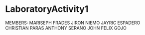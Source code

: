 # LaboratoryActivity1
MEMBERS: 
MARISEPH FRADES
JIRON NIEMO
JAYRIC ESPADERO 
CHRISTIAN PARAS
ANTHONY SERANO
JOHN FELIX GOJO
